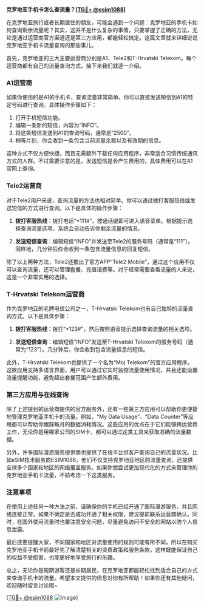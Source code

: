 **克罗地亚手机卡怎么查流量？[[TG💪+ @esim1088](https://t.me/s/esim1088)]**

在克罗地亚旅行或者长期居住的朋友，可能会遇到一个问题：克罗地亚的手机卡如何查询剩余流量呢？其实，这并不是什么复杂的事情，只要掌握了正确的方法，无论是通过运营商官方渠道还是第三方应用，都能轻松搞定。这篇文章就来详细说说克罗地亚手机卡流量查询的那些事儿。

首先，克罗地亚的三大主要运营商分别是A1、Tele2和T-Hrvatski Telekom。每个运营商都有自己的流量查询方式，接下来我们就逐一介绍。

### A1运营商

如果你使用的是A1的手机卡，查询流量非常简单。你可以直接发送短信到A1的特定号码进行查询。具体操作步骤如下：

1. 打开手机短信功能。
2. 编辑一条新的短信，内容为“INFO”。
3. 将这条短信发送到A1的查询号码，通常是“2500”。
4. 稍等片刻，你会收到一条包含当前流量余额以及有效期的信息。

这种方式不仅方便快捷，而且无需额外下载任何应用程序，非常适合习惯传统通讯方式的人群。不过需要注意的是，发送短信是会产生费用的，具体费用可以在A1官网上查询。

### Tele2运营商

对于Tele2用户来说，查询流量的方法也相对简单。你可以通过拨打客服热线或发送短信的方式进行查询。以下是具体的操作步骤：

1. **拨打客服热线**：拨打电话“*111#”，按通话键即可进入语音菜单。根据提示选择查询流量选项，系统会自动告诉你剩余流量的情况。
   
2. **发送短信查询**：编辑短信“INFO”并发送至Tele2的服务号码（通常是“111”）。同样地，几分钟后你会收到一条包含流量信息的回复短信。

除了以上两种方法，Tele2还推出了官方APP“Tele2 Mobile”，通过这个应用不仅可以查询流量，还可以管理套餐、充值话费等。对于经常需要查看流量的人来说，这是一个非常实用的选择。

### T-Hrvatski Telekom运营商

作为克罗地亚的老牌电信公司之一，T-Hrvatski Telekom也有自己独特的流量查询方式。以下是具体步骤：

1. **拨打客服热线**：拨打“*123#”，然后按照语音提示选择查询流量的相关选项。
   
2. **发送短信查询**：编辑短信“INFO”发送至T-Hrvatski Telekom的服务号码（通常为“123”）。几分钟后，你会收到包含流量信息的短信。

此外，T-Hrvatski Telekom也提供了一个名为“Moj Telekom”的官方应用程序。这款应用支持多语言界面，用户可以通过它实时监控流量使用情况，并且还能设置流量提醒功能，避免超出套餐范围产生额外费用。

### 第三方应用与在线查询

除了上述提到的运营商提供的官方服务外，还有一些第三方应用可以帮助你更便捷地管理克罗地亚手机卡的流量。例如，“My Data Usage”、“Data Counter”等应用都可以帮助你跟踪每月的数据消耗情况。这些应用的优点在于它们能够跨运营商工作，无论你是用哪家公司的SIM卡，都可以通过这类工具来获取准确的流量数据。

另外，许多国际漫游服务提供商也提供了在线平台供客户查询自己的流量状况。比如eSIM技术服务商ESIM1088，他们不仅支持克罗地亚地区的流量查询，还提供全球多个国家和地区的网络覆盖服务。如果你想尝试更加现代化的方式来管理你的克罗地亚手机卡流量，不妨考虑一下这类服务。

### 注意事项

在使用上述任何一种方法之前，请确保你的手机已经开通了国际漫游服务，并且网络连接正常。如果不确定是否成功开通了相关权限，建议提前联系运营商确认。同时，在国外使用流量时也要注意安全问题，尽量避免访问不安全的网站以防个人信息泄露。

最后还要提醒大家，不同国家和地区对流量使用的规则可能有所不同，所以在购买克罗地亚手机卡前最好先了解清楚相关的资费政策和服务条款。这样既能保证自己的权益不受损害，也能更好地享受旅行的乐趣。

总之，无论你是短期游客还是长期居民，在克罗地亚都能轻松找到适合自己的方式来查询手机卡的流量。希望本文提供的信息对你有所帮助！如果你还有其他疑问，欢迎随时留言讨论哦~

[[TG💪+ @esim1088](https://t.me/s/esim1088) ![Image](https://i.postimg.cc/4NQfJmqS/Snipaste-2025-05-13-00-14-12.png)]